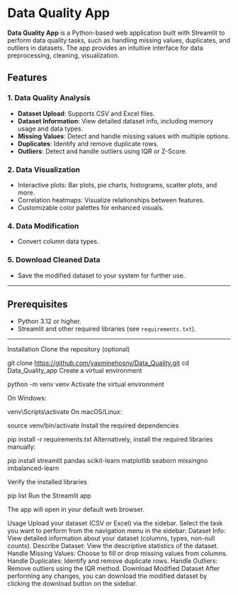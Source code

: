 
# Data Quality App

**Data Quality App** is a Python-based web application built with Streamlit to perform data quality tasks, such as handling missing values, duplicates, and outliers in datasets. The app provides an intuitive interface for data preprocessing, cleaning, visualization.

## Features

### 1. Data Quality Analysis
- **Dataset Upload**: Supports CSV and Excel files.
- **Dataset Information**: View detailed dataset info, including memory usage and data types.
- **Missing Values**: Detect and handle missing values with multiple options.
- **Duplicates**: Identify and remove duplicate rows.
- **Outliers**: Detect and handle outliers using IQR or Z-Score.

### 2. Data Visualization
- Interactive plots: Bar plots, pie charts, histograms, scatter plots, and more.
- Correlation heatmaps: Visualize relationships between features.
- Customizable color palettes for enhanced visuals.

### 4. Data Modification
- Convert column data types.

### 5. Download Cleaned Data
- Save the modified dataset to your system for further use.

---

## Prerequisites
- Python 3.12 or higher.
- Streamlit and other required libraries (see `requirements.txt`).

---

Installation
Clone the repository (optional)

git clone https://github.com/yasminehosny/Data_Quality.git
cd Data_Quality_app
Create a virtual environment

python -m venv venv
Activate the virtual environment

On Windows:

venv\Scripts\activate
On macOS/Linux:

source venv/bin/activate
Install the required dependencies

pip install -r requirements.txt
Alternatively, install the required libraries manually:

pip install streamlit pandas scikit-learn matplotlib seaborn missingno imbalanced-learn

Verify the installed libraries

pip list
Run the Streamlit app

The app will open in your default web browser.


Usage
Upload your dataset (CSV or Excel) via the sidebar.
Select the task you want to perform from the navigation menu in the sidebar:
Dataset Info: View detailed information about your dataset (columns, types, non-null counts).
Describe Dataset: View the descriptive statistics of the dataset.
Handle Missing Values: Choose to fill or drop missing values from columns.
Handle Duplicates: Identify and remove duplicate rows.
Handle Outliers: Remove outliers using the IQR method.
Download Modified Dataset
After performing any changes, you can download the modified dataset by clicking the download button on the sidebar.


